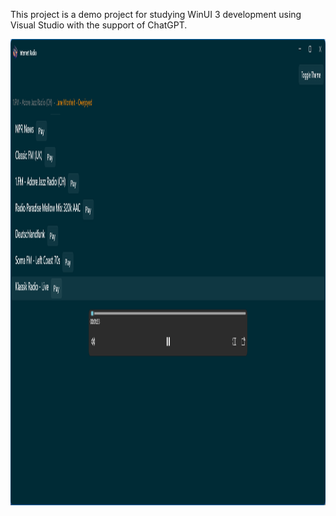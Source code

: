 This project is a demo project for studying WinUI 3 development using Visual Studio with the support of ChatGPT.

<img width="1426" height="746" alt="image" src="https://github.com/iOuterRim/InternetRadio/blob/master/Assets/InternetRadioMainWindowDemo.png" />
